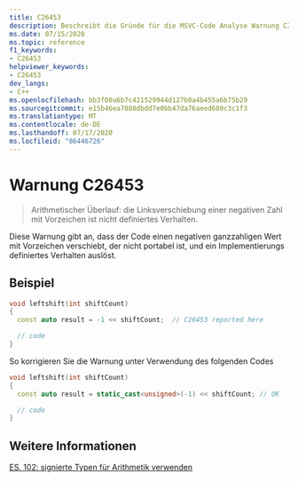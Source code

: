 ```yaml
---
title: C26453
description: Beschreibt die Gründe für die MSVC-Code Analyse Warnung C26453 und zeigt, wie Sie diesen Fehler beheben können.
ms.date: 07/15/2020
ms.topic: reference
f1_keywords:
- C26453
helpviewer_keywords:
- C26453
dev_langs:
- C++
ms.openlocfilehash: bb3f00a6b7c421529944d127b0a4b455a6b75b29
ms.sourcegitcommit: e15b46ea7888dbdd7e0bb47da76aeed680c3c1f3
ms.translationtype: MT
ms.contentlocale: de-DE
ms.lasthandoff: 07/17/2020
ms.locfileid: "86446726"
---
```

# <a name="warning-c26453"></a>Warnung C26453

> Arithmetischer Überlauf: die Linksverschiebung einer negativen Zahl mit Vorzeichen ist nicht definiertes Verhalten.

Diese Warnung gibt an, dass der Code einen negativen ganzzahligen Wert mit Vorzeichen verschiebt, der nicht portabel ist, und ein Implementierungs definiertes Verhalten auslöst.

## <a name="example"></a>Beispiel

```cpp
void leftshift(int shiftCount)
{
  const auto result = -1 << shiftCount;  // C26453 reported here

  // code
}
```

So korrigieren Sie die Warnung unter Verwendung des folgenden Codes

```cpp
void leftshift(int shiftCount)
{
  const auto result = static_cast<unsigned>(-1) << shiftCount; // OK

  // code
}
```

## <a name="see-also"></a>Weitere Informationen

[ES. 102: signierte Typen für Arithmetik verwenden](https://github.com/isocpp/CppCoreGuidelines/blob/master/CppCoreGuidelines.md#Res-unsigned)
